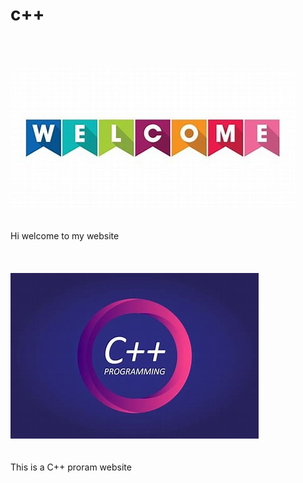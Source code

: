 # c++
<br>
<br>
<br>
<img src="welcome.jpg" alt="welcome">
<br>
<br>
<br>
Hi welcome to my website
<br>
<br>
<br>
<br>
<img src="c++.jpg" alt="logo">
<br>
<br>
<br>
This is a C++ proram website
<br>
<br>
<br>
